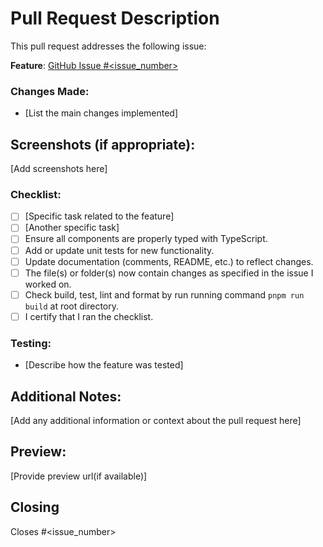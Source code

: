 # Pull Request Description

This pull request addresses the following issue:

**Feature**: [GitHub Issue #<issue_number>](https://github.com/mindfiredigital/PivotHead/issues/<issue_number>)

### Changes Made:

- [List the main changes implemented]

## Screenshots (if appropriate):

[Add screenshots here]

### Checklist:

- [ ] [Specific task related to the feature]
- [ ] [Another specific task]
- [ ] Ensure all components are properly typed with TypeScript.
- [ ] Add or update unit tests for new functionality.
- [ ] Update documentation (comments, README, etc.) to reflect changes.
- [ ] The file(s) or folder(s) now contain changes as specified in the issue I worked on.
- [ ] Check build, test, lint and format by run running command `pnpm run build` at root directory.
- [ ] I certify that I ran the checklist.

### Testing:

- [Describe how the feature was tested]

## Additional Notes:

[Add any additional information or context about the pull request here]

## Preview:

[Provide preview url(if available)]

## Closing

Closes #<issue_number>
